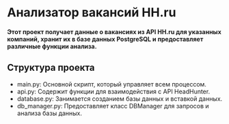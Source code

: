 # Анализатор вакансий HH.ru
#### Этот проект получает данные о вакансиях из API HH.ru для указанных компаний, хранит их в базе данных PostgreSQL и предоставляет различные функции анализа.
## Структура проекта
- main.py: Основной скрипт, который управляет всем процессом.
- api.py: Содержит функции для взаимодействия с API HeadHunter.
- database.py: Занимается созданием базы данных и вставкой данных.
- db_manager.py: Предоставляет класс DBManager для запросов и анализа базы данных.
